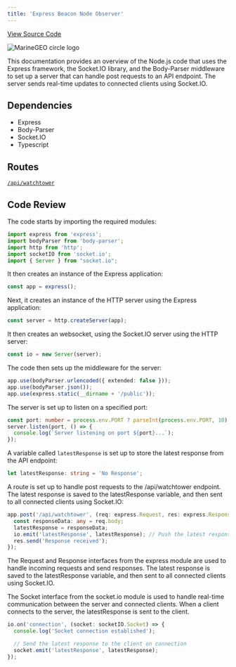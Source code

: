 ```yaml
---
title: 'Express Beacon Node Observer'
---
```

<a href="https://github.com/johannes-vdm/express-beacon" target="_blank">View Source Code</a>

![MarineGEO circle logo](../../../../public/beacon.png "Beacon Image")

This documentation provides an overview of the Node.js code that uses the Express framework, the Socket.IO library, and the Body-Parser middleware to set up a server that can handle post requests to an API endpoint. The server sends real-time updates to connected clients using Socket.IO.

## Dependencies
- Express
- Body-Parser
- Socket.IO
- Typescript 
  
## Routes
<a href="">`/api/watchtower`</a>

## Code Review
The code starts by importing the required modules:
```ts
import express from 'express';
import bodyParser from 'body-parser';
import http from 'http';
import socketIO from 'socket.io';
import { Server } from "socket.io";
```

It then creates an instance of the Express application:

```ts
const app = express();
```

Next, it creates an instance of the HTTP server using the Express application:
```ts
const server = http.createServer(app);
```

It then creates an websocket, using the Socket.IO server using the HTTP server:
```ts
const io = new Server(server);
```

The code then sets up the middleware for the server:
```ts
app.use(bodyParser.urlencoded({ extended: false }));
app.use(bodyParser.json());
app.use(express.static(__dirname + '/public'));
```

The server is set up to listen on a specified port:

```ts
const port: number = process.env.PORT ? parseInt(process.env.PORT, 10) : 3000;
server.listen(port, () => {
  console.log(`Server listening on port ${port}...`);
});
```
A variable called `latestResponse` is set up to store the latest response from the API endpoint:

```ts
let latestResponse: string = 'No Response';

```

A route is set up to handle post requests to the /api/watchtower endpoint. The latest response is saved to the latestResponse variable, and then sent to all connected clients using Socket.IO:

```ts
app.post('/api/watchtower', (req: express.Request, res: express.Response) => {
  const responseData: any = req.body;
  latestResponse = responseData;
  io.emit('latestResponse', latestResponse); // Push the latest response to all connected clients
  res.send('Response received');
});
```
The Request and Response interfaces from the express module are used to handle incoming requests and send responses. The latest response is saved to the latestResponse variable, and then sent to all connected clients using Socket.IO.

The Socket interface from the socket.io module is used to handle real-time communication between the server and connected clients. When a client connects to the server, the latestResponse is sent to the client.
```ts
io.on('connection', (socket: socketIO.Socket) => {
  console.log('Socket connection established');

  // Send the latest response to the client on connection
  socket.emit('latestResponse', latestResponse);
});
```